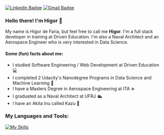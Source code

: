 [![Linkedin Badge](https://img.shields.io/badge/-LinkedIn-blue?style=flat&logo=Linkedin&logoColor=white&link=https://www.linkedin.com/in/rebeccamanzi/)](https://www.linkedin.com/in/higor-de-faria/)
[![Gmail Badge](https://img.shields.io/badge/-Gmail-c14438?style=flat&logo=Gmail&logoColor=white&link=mailto:higorpr@gmail.com)](mailto:higorpr@gmail.com)

### Hello there! I'm Higor 👋

My name is Higor de Faria, but feel free to call me **Higor**. I'm a full stack developer in training at Driven Education. I'm also a Naval Architect and an Aerospace Engineer who is very interested in Data Science.

#### Some (fun) facts about me:

- I studied Software Engineering / Web Development at Driven Education 💻
- I completed 2 Udacity's Nanodegree Programs in Data Science and Machine Learning 📕
- I have a Masters Degree in Aerospace Engineering at ITA :airplane:
- I graduated as a Naval Architect at UFRJ 🛳️
- I have an Akita Inu called Kazu :dog:

### My Languages and Tools:

[![My Skills](https://skillicons.dev/icons?i=js,html,css,js,react,nodejs,ts,express,aws,python,postgres,mongodb,prisma,redis,jest,git,github,githubactions,nestjs,docker,nginx,latex)](https://skillicons.dev)


<!--
**higorpr/higorpr** is a ✨ _special_ ✨ repository because its `README.md` (this file) appears on your GitHub profile.

Here are some ideas to get you started:

- 🔭 I’m currently working on ...
- 🌱 I’m currently learning ...
- 👯 I’m looking to collaborate on ...
- 🤔 I’m looking for help with ...
- 💬 Ask me about ...
- 📫 How to reach me: ...
- 😄 Pronouns: ...
- ⚡ Fun fact: ...
-->
